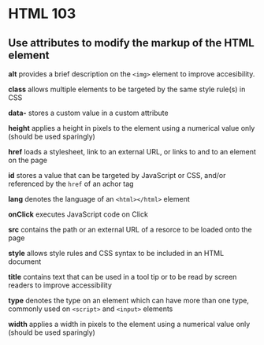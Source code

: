 # HTML 103

## Use attributes to modify the markup of the HTML element

**alt**
provides a brief description on the `<img>` element to improve accesibility.

**class**
allows multiple elements to be targeted by the same style rule(s) in CSS

**data-<someCustomAttribute>**
stores a custom value in a custom attribute

**height**
applies a height in pixels to the element using a numerical value only (should be used sparingly)

**href**
loads a stylesheet, link to an external URL, or links to and to an element on the page

**id**
stores a value that can be targeted by JavaScript or CSS, and/or referenced by the `href` of an achor tag

**lang**
denotes the language of an `<html></html>` element

**onClick**
executes JavaScript code on Click

**src**
contains the path or an external URL of a resorce to be loaded onto the page

**style**
allows style rules and CSS syntax to be included in an HTML document

**title**
contains text that can be used in a tool tip or to be read by screen readers to improve accessibility

**type**
denotes the type on an element which can have more than one type, commonly used on `<script>` and `<input>` elements

**width**
applies a width in pixels to the element using a numerical value only (should be used sparingly)